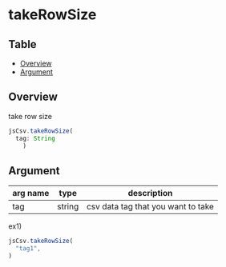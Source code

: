 # takeRowSize

Table
-----------------
* [Overview](#overview)
* [Argument](#argument)


## Overview

take row size

```js.js
jsCsv.takeRowSize(
  tag: String
    )
```

## Argument

| arg name | type | description |
| -------- | -------- | -------- |
| tag | string | csv data tag that you want to take |



ex1) 

```js.js
jsCsv.takeRowSize(
  "tag1",
)

```

